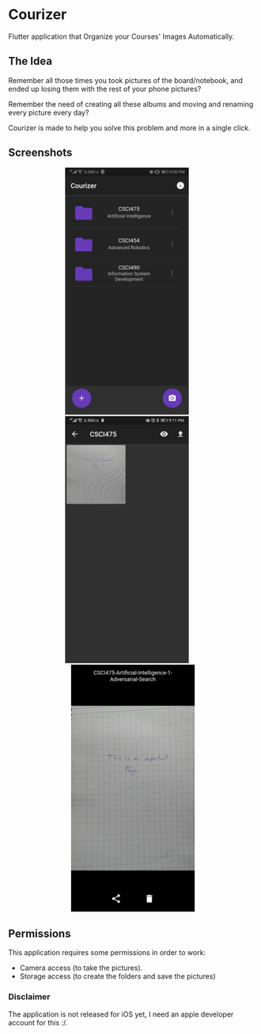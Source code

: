 # Courizer

Flutter application that Organize your Courses' Images Automatically.

## The Idea

Remember all those times you took pictures of the board/notebook, and ended up losing them with the rest of your phone pictures?

Remember the need of creating all these albums and moving and renaming every picture every day?

Courizer is made to help you solve this problem and more in a single click.

## Screenshots

<div align="center">
<img src="https://github.com/Qabbout/Courizer/blob/master/screenshots/S1.jpg" width="250">
<img width= "20">
<img src="https://github.com/Qabbout/Courizer/blob/master/screenshots/S2.jpg" width="250">
<img width= "20">
<img src="https://github.com/Qabbout/Courizer/blob/master/screenshots/S3.jpg" width="250">
</div>

## Permissions

This application requires some permissions in order to work:

- Camera access (to take the pictures).
- Storage access (to create the folders and save the pictures)

### Disclaimer

The application is not released for iOS yet, I need an apple developer account for this :/.

